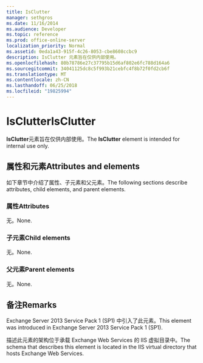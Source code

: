 ```yaml
---
title: IsClutter
manager: sethgros
ms.date: 11/16/2014
ms.audience: Developer
ms.topic: reference
ms.prod: office-online-server
localization_priority: Normal
ms.assetid: 0eda1a43-915f-4c26-8053-cbe8608ccbc9
description: IsClutter 元素旨在仅供内部使用。
ms.openlocfilehash: 80b78786e27c37795b15d6af802e6fc788d164a6
ms.sourcegitcommit: 34041125dc8c5f993b21cebfc4f8b72f0fd2cb6f
ms.translationtype: MT
ms.contentlocale: zh-CN
ms.lasthandoff: 06/25/2018
ms.locfileid: "19825994"
---
```

# <a name="isclutter"></a><span data-ttu-id="81053-103">IsClutter</span><span class="sxs-lookup"><span data-stu-id="81053-103">IsClutter</span></span>

<span data-ttu-id="81053-104">**IsClutter**元素旨在仅供内部使用。</span><span class="sxs-lookup"><span data-stu-id="81053-104">The **IsClutter** element is intended for internal use only.</span></span> 

## <a name="attributes-and-elements"></a><span data-ttu-id="81053-105">属性和元素</span><span class="sxs-lookup"><span data-stu-id="81053-105">Attributes and elements</span></span>

<span data-ttu-id="81053-106">如下章节中介绍了属性、子元素和父元素。</span><span class="sxs-lookup"><span data-stu-id="81053-106">The following sections describe attributes, child elements, and parent elements.</span></span>
  
### <a name="attributes"></a><span data-ttu-id="81053-107">属性</span><span class="sxs-lookup"><span data-stu-id="81053-107">Attributes</span></span>

<span data-ttu-id="81053-108">无。</span><span class="sxs-lookup"><span data-stu-id="81053-108">None.</span></span>
  
### <a name="child-elements"></a><span data-ttu-id="81053-109">子元素</span><span class="sxs-lookup"><span data-stu-id="81053-109">Child elements</span></span>

<span data-ttu-id="81053-110">无。</span><span class="sxs-lookup"><span data-stu-id="81053-110">None.</span></span>
  
### <a name="parent-elements"></a><span data-ttu-id="81053-111">父元素</span><span class="sxs-lookup"><span data-stu-id="81053-111">Parent elements</span></span>

<span data-ttu-id="81053-112">无。</span><span class="sxs-lookup"><span data-stu-id="81053-112">None.</span></span>
  
## <a name="remarks"></a><span data-ttu-id="81053-113">备注</span><span class="sxs-lookup"><span data-stu-id="81053-113">Remarks</span></span>

<span data-ttu-id="81053-114">Exchange Server 2013 Service Pack 1 (SP1) 中引入了此元素。</span><span class="sxs-lookup"><span data-stu-id="81053-114">This element was introduced in Exchange Server 2013 Service Pack 1 (SP1).</span></span>
  
<span data-ttu-id="81053-115">描述此元素的架构位于承载 Exchange Web Services 的 IIS 虚拟目录中。</span><span class="sxs-lookup"><span data-stu-id="81053-115">The schema that describes this element is located in the IIS virtual directory that hosts Exchange Web Services.</span></span>
  

